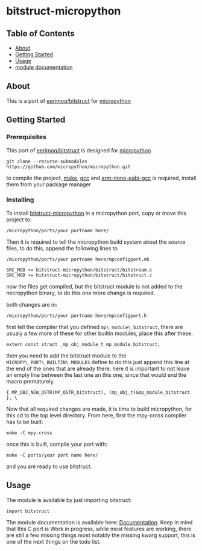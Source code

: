 # bitstruct-micropython

## Table of Contents
+ [About](#about)
+ [Getting Started](#getting_started)
+ [Usage](#usage)
+ [module documentation](3)

## About <a name = "about"></a>
This is a port of [eerimoq/bitstruct][1] for [micropython][2]

## Getting Started <a name = "getting_started"></a>

### Prerequisites
This port of [eerimoq/bitstruct][1] is designed for [micropython][2]

```
git clone --recurse-submodules https://github.com/micropython/micropython.git
```

to compile the project, [make][4],
[gcc][5] and [arm-none-eabi-gcc][5] is required,
install them from your package manager

### Installing
To install [bitstruct-micropython][0] in a micropython port, copy or move this
project to:

```
/micropython/ports/your portname here/
```

Then it is required to tell the micropython build system about the
source files, to do this, append the following lines to

```
/micropython/ports/your portname here/mpconfigport.mk
```

```
SRC_MOD += bitstruct-micropython/bitstruct/bitstream.c
SRC_MOD += bitstruct-micropython/bitstruct/bitstruct.c
```

now the files get compiled, but the bitstruct module is not added to
the micropython binary, to do this one more change is required.

both changes are in:

```
/micropython/ports/your portname here/mpconfigport.h
```

first tell the compiler that you defined ```mp\_module\_bitstruct```, there
are usualy a few more of these for other builtin modules, place this after these.
```
extern const struct _mp_obj_module_t mp_module_bitstruct;
```

then you need to add the bitstruct module to the ```MICROPY\_PORT\_BUILTIN\_MODULES``` define
to do this just append this line at the end of the ones that are already there.
here it is important to not leave an empty line between the last one an this one,
since that would end the macro prematurely.
```
{ MP_OBJ_NEW_QSTR(MP_QSTR_bitstruct), (mp_obj_t)&mp_module_bitstruct }, \
```

Now that all required changes are made, it is time to build micropython,
for this cd to the top level directory.
From here, first the mpy-cross compiler has to be built:
```
make -C mpy-cross
```

once this is built, compile your port with:
```
make -C ports/your port name here/
```

and you are ready to use bitstruct.

## Usage <a name = "usage"></a>
The module is available by just importing bitstruct:
```
import bitstruct
```

The module documentation is available here: [Documentation][3].
Keep in mind that this C port is Work in progress, while most features are working,
there are still a few missing things most notably the missing kwarg support,
this is one of the next things on the todo list.

[0]:(https://github.com/peterzuger/bitstruct-micropython)
[1]:(https://github.com/eerimoq/bitstruct)
[2]:(https://github.com/eerimoq/bitstruct)
[3]:(https://bitstruct.readthedocs.io/en/latest/)
[4]:(https://www.gnu.org/software/make/)
[5]:(https://gcc.gnu.org/)
